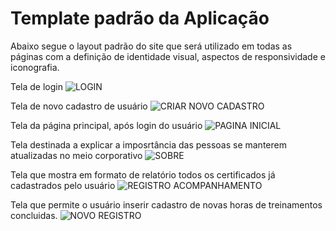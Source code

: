 # Template padrão da Aplicação

Abaixo segue o layout padrão do site que será utilizado em todas as páginas com a definição de identidade visual, aspectos de responsividade e iconografia.

Tela de login
![LOGIN](https://github.com/ICEI-PUC-Minas-PMV-ADS/pmv-ads-2023-2-e1-proj-web-t7-controle-de-horas-de-treinamento/assets/145286942/2b51d16d-a85d-4f81-ac70-a74dc82afc3a)

Tela de novo cadastro de usuário
![CRIAR NOVO CADASTRO](https://github.com/ICEI-PUC-Minas-PMV-ADS/pmv-ads-2023-2-e1-proj-web-t7-controle-de-horas-de-treinamento/assets/145286942/3a45448a-f925-47e7-b888-b05dba0a9f2d)

Tela da página principal, após login do usuário
![PAGINA INICIAL](https://github.com/ICEI-PUC-Minas-PMV-ADS/pmv-ads-2023-2-e1-proj-web-t7-controle-de-horas-de-treinamento/assets/145286942/827674a3-a641-4e2e-9249-d42b2a29a583)

Tela destinada a explicar a imposrtância das pessoas se manterem atualizadas no meio corporativo
![SOBRE](https://github.com/ICEI-PUC-Minas-PMV-ADS/pmv-ads-2023-2-e1-proj-web-t7-controle-de-horas-de-treinamento/assets/145286942/3c4e177a-b3f6-48bd-8876-274e4eee1978)

Tela que mostra em formato de relatório todos os certificados já cadastrados pelo usuário
![REGISTRO ACOMPANHAMENTO](https://github.com/ICEI-PUC-Minas-PMV-ADS/pmv-ads-2023-2-e1-proj-web-t7-controle-de-horas-de-treinamento/assets/145286942/9a9e4b06-c068-4d06-8f59-9ba8c5b22650)

Tela que permite o usuário inserir cadastro de novas horas de treinamentos concluidas.
![NOVO REGISTRO](https://github.com/ICEI-PUC-Minas-PMV-ADS/pmv-ads-2023-2-e1-proj-web-t7-controle-de-horas-de-treinamento/assets/145286942/1ac7ac2a-0f5d-45c8-a006-d1da983942b4)
